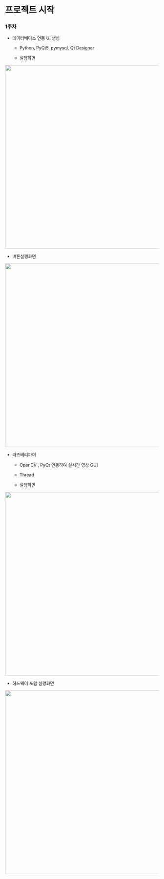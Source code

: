 # 프로젝트 시작

### 1주차
- 데이터베이스 연동 UI 생성
  - Python, PyQt5, pymysql, Qt Designer
  
  - 실행화면
<img src = "https://user-images.githubusercontent.com/123913974/225839239-bcf34b6a-8123-4a93-a74f-02c0cc32a3b2.png" width = "600"/>

  - 버튼실행화면
<img src = "https://user-images.githubusercontent.com/123913974/225839257-2932e359-fc69-443a-b7ff-c1d9a0d02014.png" width = "600"/>


- 라즈베리파이 
  - OpenCV , PyQt 연동하여 실시간 영상 GUI
  - Thread

  - 실행화면
<img src = "https://user-images.githubusercontent.com/123913974/Opencv_Pyqt.png" width = "600"/>

  - 하드웨어 포함 실행화면 
<img src = "https://user-images.githubusercontent.com/123913974/Opencv_Pyqt2.jpg" width = "600"/>
